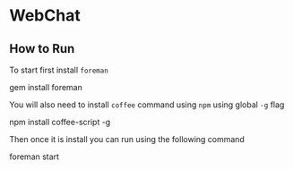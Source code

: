 WebChat
=======

How to Run
---------------

To start first install `foreman`

  gem install foreman

You will also need to install `coffee` command using `npm` using global `-g` flag

  npm install coffee-script -g

Then once it is install you can run using the following command

  foreman start